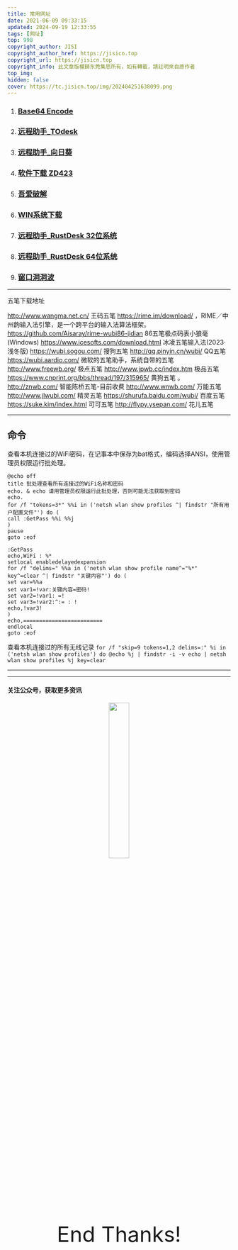 ```yaml
---
title: 常用网址
date: 2021-06-09 09:33:15
updated: 2024-09-19 12:33:55
tags: [网址]
top: 998
copyright_author: JISI
copyright_author_href: https://jisicn.top
copyright_url: https://jisicn.top
copyright_info: 此文章版權歸东莞集思所有，如有轉載，請註明來自原作者
top_img: 
hidden: false
cover: https://tc.jisicn.top/img/202404251638099.png
---
```



1. ### [Base64 Encode](https://codebeautify.org/base64-encode)

2. ### [远程助手_TOdesk](https://www.todesk.com/)

3. ### [远程助手_向日葵](https://sunlogin.oray.com/download/)

4. ### [软件下载 ZD423](https://www.zdfans.com/)

5. ### [吾爱破解](https://www.52pojie.cn/)

6. ### [WIN系统下载](https://tb.rg-adguard.net/public.php)

7. ### [远程助手_RustDesk 32位系统](https://cloud.jisi.cf/api/v3/file/source/1291/rustdesk-1.1.9-windows_x32.zip?sign=-ZUl9l0gmOmxZQos-eNg8CuUdWoMjwd6e-CArYnRhTk%3D%3A0)

8. ###  [远程助手_RustDesk 64位系统](https://cloud.jisi.cf/api/v3/file/source/1277/rustdesk-1.1.9-windows_x64.zip?sign=qM5Tj1lFUIRSl579gwQ0v1XVJ8GSk216TtSWJDO7WHA%3D%3A0)

9. ###  [窗口洞洞波](https://jisi.lanzout.com/b0izsr40d)

---

五笔下载地址

http://www.wangma.net.cn/ 王码五笔
https://rime.im/download/ ，RIME／中州韵输入法引擎，是一个跨平台的输入法算法框架。
https://github.com/Aisaray/rime-wubi86-jidian 86五笔极点码表小狼毫(Windows)
https://www.icesofts.com/download.html 冰凌五笔输入法(2023·浅冬版)
https://wubi.sogou.com/ 搜狗五笔
http://qq.pinyin.cn/wubi/ QQ五笔
https://wubi.aardio.com/ 微软的五笔助手，系统自带的五笔 
http://www.freewb.org/ 极点五笔
http://www.jpwb.cc/index.htm  极品五笔
https://www.cnprint.org/bbs/thread/197/315965/ 黄狗五笔 。
http://znwb.com/ 智能陈桥五笔-目前收费
http://www.wnwb.com/ 万能五笔
http://www.jlwubi.com/ 精灵五笔 
https://shurufa.baidu.com/wubi/ 百度五笔 
https://suke.kim/index.html 可可五笔
http://flypy.ysepan.com/ 花儿五笔 

---

## 命令

查看本机连接过的WiFi密码，在记事本中保存为bat格式，编码选择ANSI，使用管理员权限运行批处理。
```
@echo off
title 批处理查看所有连接过的WiFi名称和密码
echo. & echo 请用管理员权限运行此批处理，否则可能无法获取到密码
echo.
for /f "tokens=3*" %%i in ('netsh wlan show profiles ^| findstr "所有用户配置文件"') do (
call :GetPass %%i %%j
)
pause
goto :eof
 
:GetPass
echo,WiFi : %*
setlocal enabledelayedexpansion
for /f "delims=" %%a in ('netsh wlan show profile name^="%*" key^=clear ^| findstr "关键内容"') do (
set var=%%a
set var1=!var:关键内容=密码!
set var2=!var1: =!
set var3=!var2:^:= : !
echo,!var3!
)
echo,=========================
endlocal
goto :eof
```

查看本机连接过的所有无线记录
`for /f "skip=9 tokens=1,2 delims=:" %i in ('netsh wlan show profiles') do @echo %j | findstr -i -v echo | netsh wlan show profiles %j key=clear`

---





---
  #### 关注公众号，获取更多资讯

<div align="center">
    <img src="https://tc.jisicn.top/img/202404251607047.png" width="30%" height="30%"></img>
</div>



<div align='center' ><font size='50'>End Thanks!</font></div>
